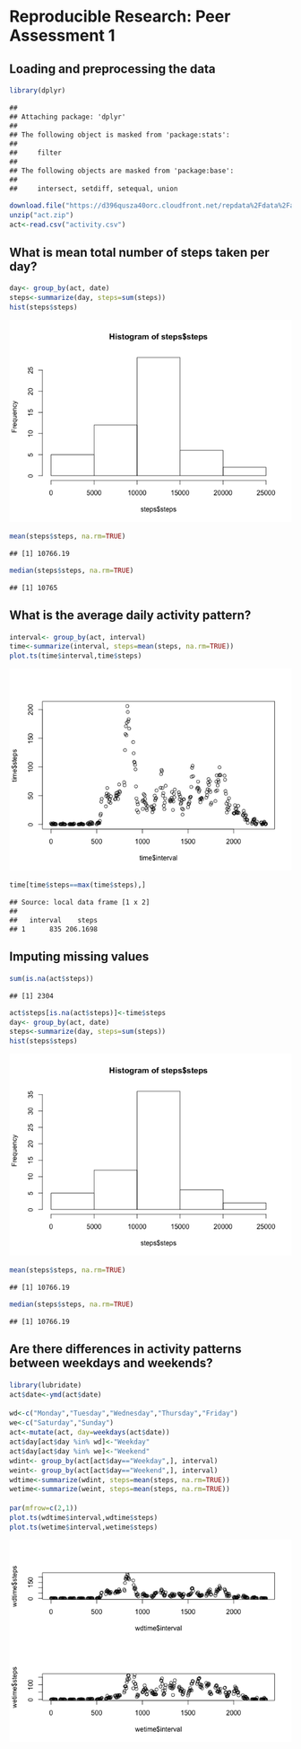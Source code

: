 # Reproducible Research: Peer Assessment 1


## Loading and preprocessing the data

```r
library(dplyr)
```

```
## 
## Attaching package: 'dplyr'
## 
## The following object is masked from 'package:stats':
## 
##     filter
## 
## The following objects are masked from 'package:base':
## 
##     intersect, setdiff, setequal, union
```

```r
download.file("https://d396qusza40orc.cloudfront.net/repdata%2Fdata%2Factivity.zip", destfile="act.zip",method="curl")
unzip("act.zip")
act<-read.csv("activity.csv")
```


## What is mean total number of steps taken per day?

```r
day<- group_by(act, date)
steps<-summarize(day, steps=sum(steps))
hist(steps$steps)
```

![](./PA1_template_files/figure-html/unnamed-chunk-2-1.png) 

```r
mean(steps$steps, na.rm=TRUE)
```

```
## [1] 10766.19
```

```r
median(steps$steps, na.rm=TRUE)
```

```
## [1] 10765
```


## What is the average daily activity pattern?

```r
interval<- group_by(act, interval)
time<-summarize(interval, steps=mean(steps, na.rm=TRUE))
plot.ts(time$interval,time$steps)
```

![](./PA1_template_files/figure-html/unnamed-chunk-3-1.png) 

```r
time[time$steps==max(time$steps),]
```

```
## Source: local data frame [1 x 2]
## 
##   interval    steps
## 1      835 206.1698
```


## Imputing missing values

```r
sum(is.na(act$steps))
```

```
## [1] 2304
```

```r
act$steps[is.na(act$steps)]<-time$steps
day<- group_by(act, date)
steps<-summarize(day, steps=sum(steps))
hist(steps$steps)
```

![](./PA1_template_files/figure-html/unnamed-chunk-4-1.png) 

```r
mean(steps$steps, na.rm=TRUE)
```

```
## [1] 10766.19
```

```r
median(steps$steps, na.rm=TRUE)
```

```
## [1] 10766.19
```


## Are there differences in activity patterns between weekdays and weekends?

```r
library(lubridate)
act$date<-ymd(act$date)

wd<-c("Monday","Tuesday","Wednesday","Thursday","Friday")
we<-c("Saturday","Sunday")
act<-mutate(act, day=weekdays(act$date))
act$day[act$day %in% wd]<-"Weekday"
act$day[act$day %in% we]<-"Weekend"
wdint<- group_by(act[act$day=="Weekday",], interval)
weint<- group_by(act[act$day=="Weekend",], interval)
wdtime<-summarize(wdint, steps=mean(steps, na.rm=TRUE))
wetime<-summarize(weint, steps=mean(steps, na.rm=TRUE))

par(mfrow=c(2,1))
plot.ts(wdtime$interval,wdtime$steps)
plot.ts(wetime$interval,wetime$steps)
```

![](./PA1_template_files/figure-html/unnamed-chunk-5-1.png) 
